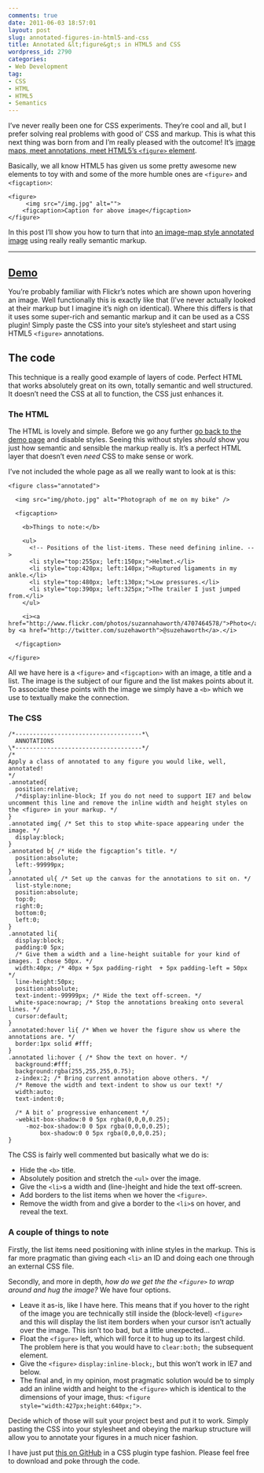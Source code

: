 ```yaml
---
comments: true
date: 2011-06-03 18:57:01
layout: post
slug: annotated-figures-in-html5-and-css
title: Annotated &lt;figure&gt;s in HTML5 and CSS
wordpress_id: 2790
categories:
- Web Development
tag:
- CSS
- HTML
- HTML5
- Semantics
---
```


I’ve never really been one for CSS experiments. They’re cool and all, but I prefer solving real problems with good ol’ CSS and markup. This is what this next thing was born from and I’m really pleased with the outcome! It’s [image maps, meet annotations, meet HTML5’s `<figure>` element](http://dl.dropbox.com/u/2629908/sandbox/annotations/index.html).

Basically, we all know HTML5 has given us some pretty awesome new elements to toy with and some of the more humble ones are `<figure>` and `<figcaption>`:

    <figure>
         <img src="/img.jpg" alt="">
        <figcaption>Caption for above image</figcaption>
    </figure>

In this post I’ll show you how to turn that into [an image-map style annotated image](http://dl.dropbox.com/u/2629908/sandbox/annotations/index.html) using really really semantic markup.

* * *

## [Demo](http://dl.dropbox.com/u/2629908/sandbox/annotations/index.html)

You’re probably familiar with Flickr’s notes which are shown upon hovering an image. Well functionally this is exactly like that (I’ve never actually looked at their markup but I imagine it’s nigh on identical). Where this differs is that it uses some super-rich and semantic markup and it can be used as a CSS plugin! Simply paste the CSS into your site’s stylesheet and start using HTML5 `<figure>` annotations.

## The code

This technique is a really good example of layers of code. Perfect HTML that works absolutely great on its own, totally semantic and well structured. It doesn’t need the CSS at all to function, the CSS just enhances it.

### The HTML

The HTML is lovely and simple. Before we go any further [go back to the demo page](http://dl.dropbox.com/u/2629908/sandbox/annotations/index.html) and disable styles. Seeing this without styles _should_ show you just how semantic and sensible the markup really is. It’s a perfect HTML layer that doesn’t even _need_ CSS to make sense or work.

I’ve not included the whole page as all we really want to look at is this:

    <figure class="annotated">
    
      <img src="img/photo.jpg" alt="Photograph of me on my bike" />
      
      <figcaption>
      
        <b>Things to note:</b>
        
        <ul>
          <!-- Positions of the list-items. These need defining inline. -->
          <li style="top:255px; left:150px;">Helmet.</li>
          <li style="top:420px; left:140px;">Ruptured ligaments in my ankle.</li>
          <li style="top:480px; left:130px;">Low pressures.</li>
          <li style="top:390px; left:325px;">The trailer I just jumped from.</li>
        </ul>
        
        <i><a href="http://www.flickr.com/photos/suzannahaworth/4707464578/">Photo</a> by <a href="http://twitter.com/suzehaworth">@suzehaworth</a>.</i>
        
      </figcaption>
      
    </figure>

All we have here is a `<figure>` and `<figcaption>` with an image, a title and a list. The image is the subject of our figure and the list makes points about it. To associate these points with the image we simply have a `<b>` which we use to textually make the connection.

### The CSS

    /*------------------------------------*\
      ANNOTATIONS
    \*------------------------------------*/
    /*
    Apply a class of annotated to any figure you would like, well, annotated!
    */
    .annotated{
      position:relative;
      /*display:inline-block; If you do not need to support IE7 and below uncomment this line and remove the inline width and height styles on the <figure> in your markup. */
    }
    .annotated img{ /* Set this to stop white-space appearing under the image. */
      display:block;
    }
    .annotated b{ /* Hide the figcaption’s title. */
      position:absolute;
      left:-99999px;
    }
    .annotated ul{ /* Set up the canvas for the annotations to sit on. */
      list-style:none;
      position:absolute; 
      top:0;
      right:0;
      bottom:0;
      left:0;
    }
    .annotated li{
      display:block;
      padding:0 5px;
      /* Give them a width and a line-height suitable for your kind of images. I chose 50px. */
      width:40px; /* 40px + 5px padding-right  + 5px padding-left = 50px */
      line-height:50px;
      position:absolute;
      text-indent:-99999px; /* Hide the text off-screen. */
      white-space:nowrap; /* Stop the annotations breaking onto several lines. */
      cursor:default;
    }
    .annotated:hover li{ /* When we hover the figure show us where the annotations are. */
      border:1px solid #fff;
    }
    .annotated li:hover { /* Show the text on hover. */
      background:#fff;
      background:rgba(255,255,255,0.75);
      z-index:2; /* Bring current annotation above others. */
      /* Remove the width and text-indent to show us our text! */
      width:auto;
      text-indent:0;
      
      /* A bit o’ progressive enhancement */
      -webkit-box-shadow:0 0 5px rgba(0,0,0,0.25);
         -moz-box-shadow:0 0 5px rgba(0,0,0,0.25);
             box-shadow:0 0 5px rgba(0,0,0,0.25);
    }

The CSS is fairly well commented but basically what we do is:

* Hide the `<b>` title.
* Absolutely position and stretch the `<ul>` over the image.
* Give the `<li>`s a width and (line-)height and hide the text off-screen.
* Add borders to the list items when we hover the `<figure>`.
* Remove the width from and give a border to the `<li>`s on hover, and reveal the text.

### A couple of things to note

Firstly, the list items need positioning with inline styles in the markup. This is far more pragmatic than giving each `<li>` an ID and doing each one through an external CSS file.

Secondly, and more in depth, _how do we get the the `<figure>` to wrap around and hug the image?_ We have four options.


* Leave it as-is, like I have here. This means that if you hover to the right of the image you are technically still inside the (block-level) `<figure>` and this will display the list item borders when your cursor isn’t actually over the image. This isn’t too bad, but a little unexpected...
* Float the `<figure>` left, which will force it to hug up to its largest child. The problem here is that you would have to `clear:both;` the subsequent element.
* Give the `<figure>` `display:inline-block;`, but this won’t work in IE7 and below.
* The final and, in my opinion, most pragmatic solution would be to simply add an inline width and height to the `<figure>` which is identical to the dimensions of your image, thus: `<figure style="width:427px;height:640px;">`.

Decide which of those will suit your project best and put it to work. Simply pasting the CSS into your stylesheet and obeying the markup structure will allow you to annotate your figures in a much nicer fashion.

I have just put [this on GitHub](https://github.com/csswizardry/annotate) in a CSS plugin type fashion. Please feel free to download and poke through the code.
